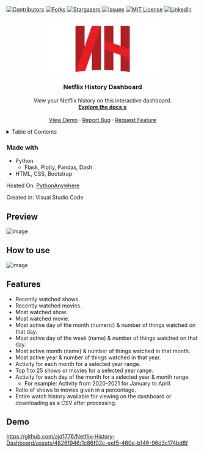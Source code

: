 [![Contributors][contributors-shield]][contributors-url]
[![Forks][forks-shield]][forks-url]
[![Stargazers][stars-shield]][stars-url]
[![Issues][issues-shield]][issues-url]
[![MIT License][license-shield]][license-url]
[![LinkedIn][linkedin-shield]][linkedin-url]


<!-- PROJECT LOGO -->
<br />
<div align="center">
  <a href="https://github.com/ajd1776/Netflix-History-Dashboard">
    <img src="./static/img/logo.png" alt="Logo" width="300">
  </a>

<h3 align="center">Netflix History Dashboard</h3>

  <p align="center">
    View your Netflix history on this interactive dashboard.
    <br />
    <a href="https://github.com/ajd1776/Netflix-History-Dashboard"><strong>Explore the docs »</strong></a>
    <br />
    <br />
    <a href="https://github.com/ajd1776/Netflix-History-Dashboard">View Demo</a>
    ·
    <a href="https://github.com/ajd1776/Netflix-History-Dashboard/issues">Report Bug</a>
    ·
    <a href="https://github.com/ajd1776/Netflix-History-Dashboard/issues">Request Feature</a>
  </p>
</div>


<!-- TABLE OF CONTENTS -->
<details>
  <summary>Table of Contents</summary>
  <ol>
    <li>
      <a href="#about-the-project">About The Project</a>
      <ul>
        <li><a href="#built-with">Built With</a></li>
      </ul>
    </li>
    <li><a href="#usage">Usage</a></li>
    <li><a href="#roadmap">Roadmap</a></li>
    <li><a href="#contributing">Contributing</a></li>
    <li><a href="#license">License</a></li>
    <li><a href="#contact">Contact</a></li>
    <li><a href="#acknowledgments">Acknowledgments</a></li>
  </ol>
</details>

### Made with
- Python
  - Flask, Plotly, Pandas, Dash
- HTML, CSS, Bootstrap

Hosted On: 	[PythonAnywhere](https://www.pythonanywhere.com)

Created in: Visual Studio Code

## Preview
![image](https://github.com/ajd1776/Netflix-History-Dashboard/assets/48261946/9a1574d3-de84-4caf-923a-ee09e52df5a0)

## How to use
![image](https://github.com/ajd1776/Netflix-History-Dashboard/assets/48261946/cd81fab5-0671-49bb-953b-3fac9953bbc9)

## Features
- Recently watched shows.
- Recently watched movies.
- Most watched show.
- Most watched movie.
- Most active day of the month (numeric) & number of things watched on that day.
- Most active day of the week (name) & number of things watched on that day.
- Most active month (name) & number of things watched in that month.
- Most active year & number of things watched in that year.
- Activity for each month for a selected year range.
- Top 1 to 25 shows or movies for a selected year range.
- Activity for each day of the month for a selected year & month range.
  - For example: Activity from 2020-2021 for January to April.
- Ratio of shows to movies given in a percentage.
- Entire watch history available for viewing on the dashboard or downloading as a CSV after processing. 

## Demo

https://github.com/ajd1776/Netflix-History-Dashboard/assets/48261946/1c86f02c-eef5-460e-b146-96d3c174bd8f



<!-- MARKDOWN LINKS & IMAGES -->
<!-- https://www.markdownguide.org/basic-syntax/#reference-style-links -->
[contributors-shield]: https://img.shields.io/github/contributors/ajd1776/Netflix-History-Dashboard.svg?style=for-the-badge
[contributors-url]: https://github.com/ajd1776/Netflix-History-Dashboard/graphs/contributors
[forks-shield]: https://img.shields.io/github/forks/ajd1776/Netflix-History-Dashboard.svg?style=for-the-badge
[forks-url]: https://github.com/ajd1776/Netflix-History-Dashboard/network/members
[stars-shield]: https://img.shields.io/github/stars/ajd1776/Netflix-History-Dashboard.svg?style=for-the-badge
[stars-url]: https://github.com/ajd1776/Netflix-History-Dashboard/stargazers
[issues-shield]: https://img.shields.io/github/issues/ajd1776/Netflix-History-Dashboard.svg?style=for-the-badge
[issues-url]: https://github.com/ajd1776/Netflix-History-Dashboard/issues
[license-shield]: https://img.shields.io/github/license/ajd1776/Netflix-History-Dashboard.svg?style=for-the-badge
[license-url]: https://github.com/ajd1776/Netflix-History-Dashboard/blob/master/LICENSE.txt
[linkedin-shield]: https://img.shields.io/badge/-LinkedIn-black.svg?style=for-the-badge&logo=linkedin&colorB=555
[linkedin-url]: https://linkedin.com/in/linkedin_username

